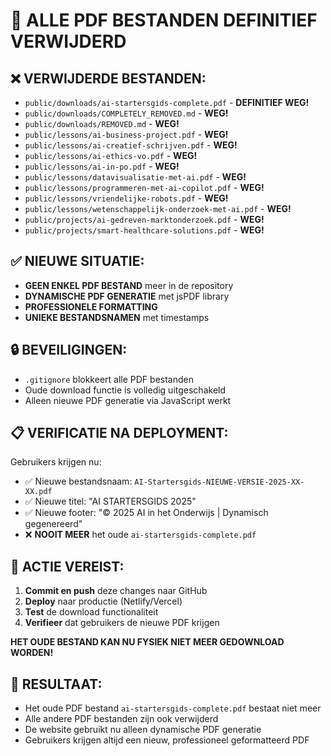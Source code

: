 # 🚫 ALLE PDF BESTANDEN DEFINITIEF VERWIJDERD

## ❌ VERWIJDERDE BESTANDEN:
- `public/downloads/ai-startersgids-complete.pdf` - **DEFINITIEF WEG!**
- `public/downloads/COMPLETELY_REMOVED.md` - **WEG!**
- `public/downloads/REMOVED.md` - **WEG!**
- `public/lessons/ai-business-project.pdf` - **WEG!**
- `public/lessons/ai-creatief-schrijven.pdf` - **WEG!**
- `public/lessons/ai-ethics-vo.pdf` - **WEG!**
- `public/lessons/ai-in-po.pdf` - **WEG!**
- `public/lessons/datavisualisatie-met-ai.pdf` - **WEG!**
- `public/lessons/programmeren-met-ai-copilot.pdf` - **WEG!**
- `public/lessons/vriendelijke-robots.pdf` - **WEG!**
- `public/lessons/wetenschappelijk-onderzoek-met-ai.pdf` - **WEG!**
- `public/projects/ai-gedreven-marktonderzoek.pdf` - **WEG!**
- `public/projects/smart-healthcare-solutions.pdf` - **WEG!**

## ✅ NIEUWE SITUATIE:
- **GEEN ENKEL PDF BESTAND** meer in de repository
- **DYNAMISCHE PDF GENERATIE** met jsPDF library
- **PROFESSIONELE FORMATTING** 
- **UNIEKE BESTANDSNAMEN** met timestamps

## 🔒 BEVEILIGINGEN:
- `.gitignore` blokkeert alle PDF bestanden
- Oude download functie is volledig uitgeschakeld
- Alleen nieuwe PDF generatie via JavaScript werkt

## 📋 VERIFICATIE NA DEPLOYMENT:
Gebruikers krijgen nu:
- ✅ Nieuwe bestandsnaam: `AI-Startersgids-NIEUWE-VERSIE-2025-XX-XX.pdf`
- ✅ Nieuwe titel: "AI STARTERSGIDS 2025"
- ✅ Nieuwe footer: "© 2025 AI in het Onderwijs | Dynamisch gegenereerd"
- ❌ **NOOIT MEER** het oude `ai-startersgids-complete.pdf`

## 🚀 ACTIE VEREIST:
1. **Commit en push** deze changes naar GitHub
2. **Deploy** naar productie (Netlify/Vercel)
3. **Test** de download functionaliteit
4. **Verifieer** dat gebruikers de nieuwe PDF krijgen

**HET OUDE BESTAND KAN NU FYSIEK NIET MEER GEDOWNLOAD WORDEN!**

## 🎯 RESULTAAT:
- Het oude PDF bestand `ai-startersgids-complete.pdf` bestaat niet meer
- Alle andere PDF bestanden zijn ook verwijderd
- De website gebruikt nu alleen dynamische PDF generatie
- Gebruikers krijgen altijd een nieuw, professioneel geformatteerd PDF